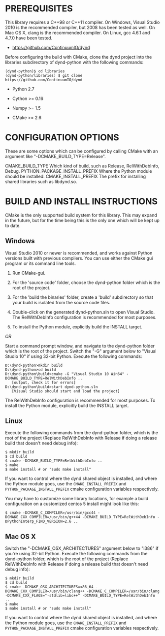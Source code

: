 PREREQUISITES
=============

This library requires a C++98 or C++11 compiler. On Windows, Visual
Studio 2010 is the recommended compiler, but 2008 has been tested
as well. On Mac OS X, clang is the recommended compiler. On Linux,
gcc 4.6.1 and 4.7.0 have been tested.

 * https://github.com/ContinuumIO/dynd

Before configuring the build with CMake, clone the dynd project
into the libraries subdirectory of dynd-python with the following
commands:

    (dynd-python)$ cd libraries
    (dynd-python/libraries) $ git clone https://github.com/ContinuumIO/dynd

 * Python 2.7
 * Cython >= 0.16
 * Numpy >= 1.5

 * CMake >= 2.6

CONFIGURATION OPTIONS
=====================

These are some options which can be configured by calling
CMake with an argument like "-DCMAKE_BUILD_TYPE=Release".

CMAKE_BUILD_TYPE
    Which kind of build, such as Release, RelWithDebInfo, Debug.
PYTHON_PACKAGE_INSTALL_PREFIX
    Where the Python module should be installed.
CMAKE_INSTALL_PREFIX
    The prefix for installing shared libraries such as
    libdynd.so.

BUILD AND INSTALL INSTRUCTIONS
==============================

CMake is the only supported build system for this library. This
may expand in the future, but for the time being this is the
only one which will be kept up to date.

Windows
-------

Visual Studio 2010 or newer is recommended, and works against
Python versions built with previous compilers. You can use
either the CMake gui program or its command line tools.

1. Run CMake-gui.

2. For the 'source code' folder, choose the
    dynd-python folder which is the root of the project.

3. For the 'build the binaries' folder, create a 'build'
    subdirectory so that your build is isolated from the
    source code files.

4. Double-click on the generated dynd-python.sln
    to open Visual Studio. The RelWithDebInfo configuration is
    recommended for most purposes.

5. To install the Python module, explicitly build the INSTALL target.

*OR*

Start a command prompt window, and navigate to the
dynd-python folder which is the root of the project.
Switch the "-G" argument below to "Visual Studio 10" if using
32-bit Python.
Execute the following commands:

    D:\dynd-python>mkdir build
    D:\dynd-python>cd build
    D:\dynd-python\build>cmake -G "Visual Studio 10 Win64" -DCMAKE_BUILD_TYPE=RelWithDebInfo ..
       [output, check it for errors]
    D:\dynd-python\build>start dynd-python.sln
       [Visual Studio should start and load the project]

The RelWithDebInfo configuration is recommended for most purposes.
To install the Python module, explicitly build the INSTALL target.

Linux
-----

Execute the following commands from the dynd-python folder,
which is the root of the project (Replace RelWithDebInfo with
Release if doing a release build that doesn't need debug info):

    $ mkdir build
    $ cd build
    $ cmake -DCMAKE_BUILD_TYPE=RelWithDebInfo ..
    $ make
    $ make install # or "sudo make install"

If you want to control where the dynd shared object is
installed, and where the Python module goes, use the
`CMAKE_INSTALL_PREFIX` and `PYTHON_PACKAGE_INSTALL_PREFIX`
cmake configuration variables respectively.

You may have to customize some library locations, for example a
build configuration on a customized centos 5 install might
look like this:

    $ cmake -DCMAKE_C_COMPILER=/usr/bin/gcc44 -DCMAKE_CXX_COMPILER=/usr/bin/g++44 -DCMAKE_BUILD_TYPE=RelWithDebInfo -DPythonInterp_FIND_VERSION=2.6 ..

Mac OS X
--------

Switch the "-DCMAKE\_OSX\_ARCHITECTURES" argument below to "i386" if
you're using 32-bit Python. Execute the following commands
from the dynd-python folder, which is the root of the project
(Replace RelWithDebInfo with Release if doing a release build
that doesn't need debug info):

    $ mkdir build
    $ cd build
    $ cmake -DCMAKE_OSX_ARCHITECTURES=x86_64 -DCMAKE_CXX_COMPILER=/usr/bin/clang++ -DCMAKE_C_COMPILER=/usr/bin/clang -DCMAKE_CXX_FLAGS="-stdlib=libc++" -DCMAKE_BUILD_TYPE=RelWithDebInfo ..
    $ make
    $ make install # or "sudo make install"

If you want to control where the dynd shared object is
installed, and where the Python module goes, use the
`CMAKE_INSTALL_PREFIX` and `PYTHON_PACKAGE_INSTALL_PREFIX`
cmake configuration variables respectively.

